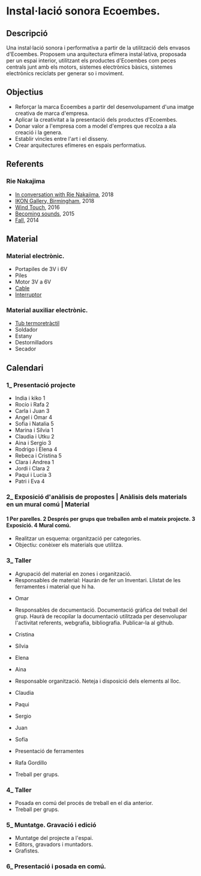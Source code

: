 # Instal·lació sonora Ecoembes.
## Descripció
Una instal·lació sonora i performativa a partir de la utilització dels envasos d'Ecoembes. Proposem una arquitectura efímera instal·lativa, proposada per un espai interior, utilitzant els productes d'Ecoembes com peces centrals junt amb els motors, sistemes electrònics bàsics, sistemes electrònics reciclats per generar so i moviment.

## Objectius
* Reforçar la marca Ecoembes a partir del desenvolupament d'una imatge creativa de marca d'empresa.
* Aplicar la creativitat a la presentació dels productes d'Ecoembes.
* Donar valor a l'empresa com a model d'empres que recolza a ala creació i la genera.
* Establir vincles entre l'art i el disseny.
* Crear arquitectures efímeres en espais performatius.

## Referents
### Rie Nakajima
* [In conversation with Rie Nakajima](https://www.youtube.com/watch?v=hIFK6LrmHww), 2018
* [IKON Gallery, Birmingham](https://www.rienakajima.com/_work/_installations/Cyclic.html), 2018
* [Wind Touch](https://www.rienakajima.com/_work/_installations/WindTouch.html), 2016
* [Becoming sounds](https://www.rienakajima.com/_work/_installations/becoming%20sounds.html), 2015
* [Fall](http://www.noshowspace.com/projects/fall.html), 2014

## Material
### Material electrònic.
  * Portapiles de 3V i 6V
  * Piles
  * Motor 3V a 6V
  * [Cable](https://es.wikipedia.org/wiki/Cable)
  * [Interruptor](https://es.wikipedia.org/wiki/Interruptor)
### Material auxiliar electrònic.
  * [Tub termoretràctil](https://es.wikipedia.org/wiki/Tubo_termorretr%C3%A1ctil)
  * Soldador
  * Estany
  * Destornilladors
  * Secador

## Calendari
### 1_ Presentació projecte
* India i kiko 1
* Rocío i Rafa 2
* Carla i Juan 3
* Angel i Omar 4
* Sofia i Natalia 5
* Marina i Sílvia 1
* Claudia i Utku 2
* Aina i Sergio 3
* Rodrigo i Elena 4
* Rebeca i Cristina 5
* Clara i Andrea 1
* Jordi i Clara 2
* Paqui i Lucia 3
* Patri i Eva 4

### 2_ Exposició d'anàlisis de propostes | Anàlisis dels materials en un mural comú | Material
#### 1 Per parelles. 2 Després per grups que treballen amb el mateix projecte. 3 Exposició. 4 Mural comú.
* Realitzar un esquema: organització per categories.
* Objectiu: conèixer els materials que utilitza.

### 3_ Taller
  * Agrupació del material en zones i organització.
  * Responsables de material: Haurán de fer un Inventari. Llistat de les ferramentes i material que hi ha. 
  
  - Omar
  
  * Responsables de documentació. Documentació gràfica del treball del grup. Haurà de recopilar la documentació utilitzada per desenvolupar l'activitat referents, webgrafia, bibliografia. Publicar-la al github.
  
  - Cristina
  
  - Sílvia
  
  - Elena
  
  - Aina
  
 
  * Responsable organització. Neteja i disposició dels elements al lloc.
  
  - Claudia
  
  - Paqui
  
  - Sergio
  
  - Juan
  
  - Sofía
  
  * Presentació de ferramentes 
  
  - Rafa Gordillo
  
  * Treball per grups.
  
### 4_ Taller
  * Posada en comú del procés de treball en el dia anterior.
  * Treball per grups.
  
### 5_ Muntatge. Gravació i edició
  * Muntatge del projecte a l'espai.
  * Editors, gravadors i muntadors.
  * Grafistes.
  
### 6_ Presentació i posada en comú.
